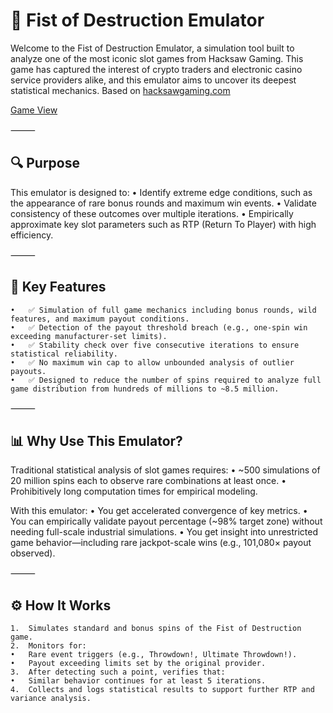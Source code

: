 # 🎰 Fist of Destruction Emulator

Welcome to the Fist of Destruction Emulator, a simulation tool built to analyze one of the most iconic slot games from Hacksaw Gaming. This game has captured the interest of crypto traders and electronic casino service providers alike, and this emulator aims to uncover its deepest statistical mechanics.
Based on [hacksawgaming.com](https://www.hacksawgaming.com/games/fist-of-destruction)

[Game View](_res/FOD_face.jpeg)

⸻

## 🔍 Purpose

This emulator is designed to:
	•	Identify extreme edge conditions, such as the appearance of rare bonus rounds and maximum win events.
	•	Validate consistency of these outcomes over multiple iterations.
	•	Empirically approximate key slot parameters such as RTP (Return To Player) with high efficiency.

⸻

## 🎯 Key Features
	•	✅ Simulation of full game mechanics including bonus rounds, wild features, and maximum payout conditions.
	•	✅ Detection of the payout threshold breach (e.g., one-spin win exceeding manufacturer-set limits).
	•	✅ Stability check over five consecutive iterations to ensure statistical reliability.
	•	✅ No maximum win cap to allow unbounded analysis of outlier payouts.
	•	✅ Designed to reduce the number of spins required to analyze full game distribution from hundreds of millions to ~8.5 million.

⸻

## 📊 Why Use This Emulator?

Traditional statistical analysis of slot games requires:
	•	~500 simulations of 20 million spins each to observe rare combinations at least once.
	•	Prohibitively long computation times for empirical modeling.

With this emulator:
	•	You get accelerated convergence of key metrics.
	•	You can empirically validate payout percentage (~98% target zone) without needing full-scale industrial simulations.
	•	You get insight into unrestricted game behavior—including rare jackpot-scale wins (e.g., 101,080× payout observed).

⸻

## ⚙️ How It Works
	1.	Simulates standard and bonus spins of the Fist of Destruction game.
	2.	Monitors for:
	•	Rare event triggers (e.g., Throwdown!, Ultimate Throwdown!).
	•	Payout exceeding limits set by the original provider.
	3.	After detecting such a point, verifies that:
	•	Similar behavior continues for at least 5 iterations.
	4.	Collects and logs statistical results to support further RTP and variance analysis.
